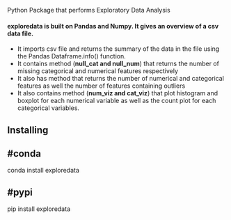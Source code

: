 
Python Package that performs Exploratory Data Analysis

#### exploredata is built on Pandas and Numpy. It gives an overview of a csv data file.
 - It imports csv file and returns the summary of the data in the file using the Pandas Dataframe.info() function.
 - It contains method (**null_cat and null_num**) that returns the number of missing categorical and numerical features respectively
 - It also has method that returns the number of numerical and categorical features as well the number of features containing outliers
 - It also contains method (**num_viz and cat_viz**) that plot histogram and boxplot for each numerical variable as well as the count plot for each categorical variables.

## Installing

#conda
---
conda install exploredata


#pypi
---
pip install exploredata
